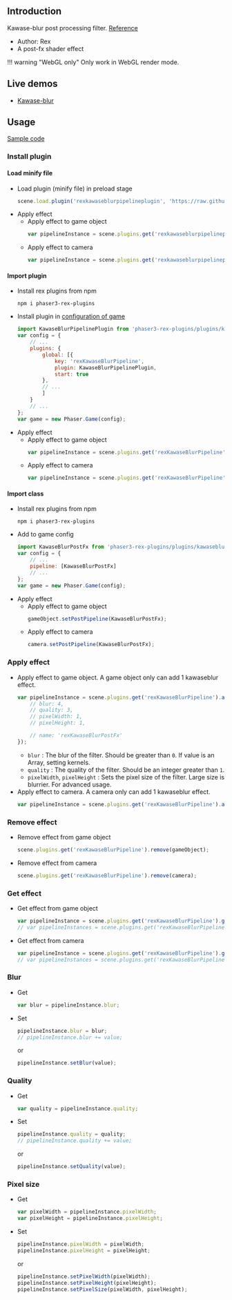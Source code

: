 ## Introduction

Kawase-blur post processing filter. [Reference](https://github.com/pixijs/filters/blob/main/filters/kawase-blur/src/kawase-blur.frag)

- Author: Rex
- A post-fx shader effect

!!! warning "WebGL only"
    Only work in WebGL render mode.

## Live demos

- [Kawase-blur](https://codepen.io/rexrainbow/pen/zYzzYVw)

## Usage

[Sample code](https://github.com/rexrainbow/phaser3-rex-notes/tree/master/examples/shader-kawaseblur)

### Install plugin

#### Load minify file

- Load plugin (minify file) in preload stage
    ```javascript
    scene.load.plugin('rexkawaseblurpipelineplugin', 'https://raw.githubusercontent.com/rexrainbow/phaser3-rex-notes/master/dist/rexkawaseblurpipelineplugin.min.js', true);
    ```
- Apply effect
    - Apply effect to game object
        ```javascript
        var pipelineInstance = scene.plugins.get('rexkawaseblurpipelineplugin').add(gameObject, config);
        ```
    - Apply effect to camera
        ```javascript
        var pipelineInstance = scene.plugins.get('rexkawaseblurpipelineplugin').add(camera, config);
        ```

#### Import plugin

- Install rex plugins from npm
    ```
    npm i phaser3-rex-plugins
    ```
- Install plugin in [configuration of game](game.md#configuration)
    ```javascript
    import KawaseBlurPipelinePlugin from 'phaser3-rex-plugins/plugins/kawaseblurpipeline-plugin.js';
    var config = {
        // ...
        plugins: {
            global: [{
                key: 'rexKawaseBlurPipeline',
                plugin: KawaseBlurPipelinePlugin,
                start: true
            },
            // ...
            ]
        }
        // ...
    };
    var game = new Phaser.Game(config);
    ```
- Apply effect
    - Apply effect to game object
        ```javascript
        var pipelineInstance = scene.plugins.get('rexKawaseBlurPipeline').add(gameObject, config);
        ```
    - Apply effect to camera
        ```javascript
        var pipelineInstance = scene.plugins.get('rexKawaseBlurPipeline').add(camera, config);
        ```

#### Import class

- Install rex plugins from npm
    ```
    npm i phaser3-rex-plugins
    ```
- Add to game config
    ```javascript
    import KawaseBlurPostFx from 'phaser3-rex-plugins/plugins/kawaseblurpipeline.js';
    var config = {
        // ...
        pipeline: [KawaseBlurPostFx]
        // ...
    };
    var game = new Phaser.Game(config);
    ```
- Apply effect
    - Apply effect to game object
        ```javascript
        gameObject.setPostPipeline(KawaseBlurPostFx);
        ```
    - Apply effect to camera
        ```javascript
        camera.setPostPipeline(KawaseBlurPostFx);
        ```

### Apply effect

- Apply effect to game object. A game object only can add 1 kawaseblur effect.
    ```javascript
    var pipelineInstance = scene.plugins.get('rexKawaseBlurPipeline').add(gameObject, {
        // blur: 4,
        // quality: 3,
        // pixelWidth: 1,
        // pixelHeight: 1,

        // name: 'rexKawaseBlurPostFx'
    });
    ```
    - `blur` : The blur of the filter. Should be greater than `0`. If value is an Array, setting kernels.
    - `quality` : The quality of the filter. Should be an integer greater than `1`.    
    - `pixelWidth`, `pixelHeight` : Sets the pixel size of the filter. Large size is blurrier. For advanced usage.
- Apply effect to camera. A camera only can add 1 kawaseblur effect.
    ```javascript
    var pipelineInstance = scene.plugins.get('rexKawaseBlurPipeline').add(camera, config);
    ```

### Remove effect

- Remove effect from game object
    ```javascript
    scene.plugins.get('rexKawaseBlurPipeline').remove(gameObject);
    ```
- Remove effect from camera
    ```javascript
    scene.plugins.get('rexKawaseBlurPipeline').remove(camera);
    ```

### Get effect

- Get effect from game object
    ```javascript
    var pipelineInstance = scene.plugins.get('rexKawaseBlurPipeline').get(gameObject)[0];
    // var pipelineInstances = scene.plugins.get('rexKawaseBlurPipeline').get(gameObject);
    ```
- Get effect from camera
    ```javascript
    var pipelineInstance = scene.plugins.get('rexKawaseBlurPipeline').get(camera)[0];
    // var pipelineInstances = scene.plugins.get('rexKawaseBlurPipeline').get(camera);
    ```

### Blur

- Get
    ```javascript
    var blur = pipelineInstance.blur;
    ```
- Set
    ```javascript
    pipelineInstance.blur = blur;
    // pipelineInstance.blur += value;
    ```
    or
    ```javascript
    pipelineInstance.setBlur(value);
    ```

### Quality

- Get
    ```javascript
    var quality = pipelineInstance.quality;
    ```
- Set
    ```javascript
    pipelineInstance.quality = quality;
    // pipelineInstance.quality += value;
    ```
    or
    ```javascript
    pipelineInstance.setQuality(value);
    ```

### Pixel size

- Get
    ```javascript
    var pixelWidth = pipelineInstance.pixelWidth;
    var pixelHeight = pipelineInstance.pixelHeight;
    ```
- Set
    ```javascript
    pipelineInstance.pixelWidth = pixelWidth;
    pipelineInstance.pixelHeight = pixelHeight;
    ```
    or
    ```javascript
    pipelineInstance.setPixelWidth(pixelWidth);
    pipelineInstance.setPixelHeight(pixelHeight);
    pipelineInstance.setPixelSize(pixelWidth, pixelHeight);
    ```
